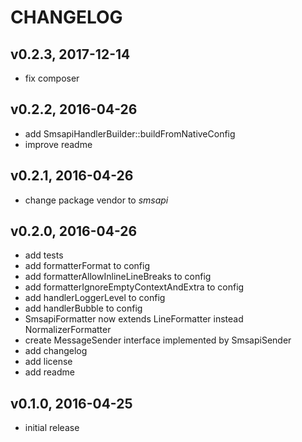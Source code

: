 # CHANGELOG

## v0.2.3, 2017-12-14
* fix composer

## v0.2.2, 2016-04-26
* add SmsapiHandlerBuilder::buildFromNativeConfig
* improve readme

## v0.2.1, 2016-04-26
* change package vendor to *smsapi*

## v0.2.0, 2016-04-26
* add tests
* add formatterFormat to config
* add formatterAllowInlineLineBreaks to config
* add formatterIgnoreEmptyContextAndExtra to config
* add handlerLoggerLevel to config
* add handlerBubble to config
* SmsapiFormatter now extends LineFormatter instead NormalizerFormatter
* create MessageSender interface implemented by SmsapiSender
* add changelog
* add license
* add readme

## v0.1.0, 2016-04-25
* initial release
